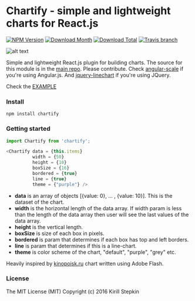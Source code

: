 # Chartify - simple and lightweight charts for React.js

[![NPM Version](https://img.shields.io/npm/v/chartify.svg?style=flat-square)](https://www.npmjs.com/package/chartify)
[![Download Month](https://img.shields.io/npm/dm/chartify.svg?style=flat-square)](https://www.npmjs.com/package/chartify)
[![Download Total](https://img.shields.io/npm/dt/chartify.svg?style=flat-square)](https://www.npmjs.com/package/chartify)
[![Travis branch](https://img.shields.io/travis/kisqin/chartify/master.svg?style=flat-square)](https://github.com/kisqin/chartify)

![alt text](https://raw.githubusercontent.com/kisqin/chartify/master/img/preview1.gif)

Simple and lightweight React.js plugin for building charts. The source for this module is in the [main repo](https://github.com/kisqin/chartify). Please contribute. Check [angular-scale](https://github.com/kisqin/scale) if you're using Angular.js. And [jquery-linechart](https://github.com/kisqin/jquery-linechart) if you're using JQuery.

Check the [EXAMPLE](https://kisqin.github.io/chartify/)

### Install

```
npm install chartify
```

### Getting started

```javascript
import Chartify from 'chartify';
```

```javascript
<Chartify data = {this.items}
		  width = {50} 
	      height = {10}
	      boxSize = {16}
	      bordered = {true}
	      line = {true}
	      theme = {"purple"} />
```

* **data** is an array of objects [{value: 0}, ... , {value: 10}]. This is the dataset of the chart.
* **width** is the horizontal length of the data array. If width param is less than the length of the data array then user will see the last values of the data array.
* **height** is the vertical length.
* **boxSize** is size of each box in pixels.
* **bordered** is param that determines if each box has top and left borders.
* **line** is param that determines if this is a line-chart.
* **theme** is color scheme of the chart, "default", "purple", "grey" etc.

Heavily inspired by [kinopoisk.ru](https://www.kinopoisk.ru/) chart written using Adobe Flash.

### License

The MIT License (MIT) Copyright (c) 2016 Kirill Stepkin
